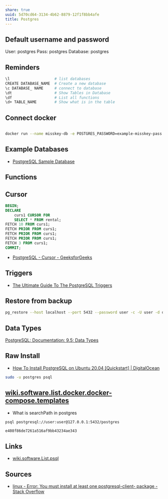 ```yaml
---
share: true
uuid: 5d70cd64-3134-4b62-8879-12f1f8bb4afe
title: Postgres
---
```

## Default username and password

User: postgres
Pass: postgres
Database: postgres

## Reminders

``` bash
\l                    # list databases
CREATE DATABASE_NAME  # Create a new database
\c DATABASE_ NAME     # connect to database
\dt                   # Show Tables in Database
\df                   # List all functions
\d+ TABLE_NAME        # Show what is in the table
```

## Connect docker

``` bash

docker run --name misskey-db -e POSTGRES_PASSWORD=example-misskey-pass -d -p 5432:5432 postgres

```
## Example Databases

* [PostgreSQL Sample Database](https://www.postgresqltutorial.com/postgresql-getting-started/postgresql-sample-database/)

## Functions

## Cursor

``` sql
BEGIN;
DECLARE 
    curs1 CURSOR FOR
    SELECT * FROM rental;
FETCH 10 FROM curs1;
FETCH PRIOR FROM curs1;
FETCH PRIOR FROM curs1;
FETCH PRIOR FROM curs1;
FETCH 3 FROM curs1;
COMMIT;
```

* [PostgreSQL - Cursor - GeeksforGeeks](https://www.geeksforgeeks.org/postgresql-cursor/)

## Triggers 

* [The Ultimate Guide To The PostgreSQL Triggers](https://www.postgresqltutorial.com/postgresql-triggers/)

## Restore from backup

``` bash
pg_restore --host localhost --port 5432 --password user -c -U user -d dvdrental -v "/home/paul/Downloads/dvdrental.tar" -W
```

## Data Types

[PostgreSQL: Documentation: 9.5: Data Types](https://www.postgresql.org/docs/9.5/datatype.html)

## Raw Install

* [How To Install PostgreSQL on Ubuntu 20.04 [Quickstart] | DigitalOcean](https://www.digitalocean.com/community/tutorials/how-to-install-postgresql-on-ubuntu-20-04-quickstart)

``` bash
sudo -u postgres psql
```


## [wiki.software.list.docker.docker-compose.templates](/undefined)

* What is searchPath in postgres

``` bash
psql postgresql://user:user@127.0.0.1:5432/postgres
```

``` gist
e408f86de7261a516af9bb43234ae343
```


## Links

* [wiki.software.List.psql](/undefined)


## Sources

* [linux - Error: You must install at least one postgresql-client-<version> package - Stack Overflow](https://stackoverflow.com/questions/5301997/error-you-must-install-at-least-one-postgresql-client-version-package)